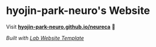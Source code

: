 
# hyojin-park-neuro's Website

Visit **[hyojin-park-neuro.github.io/neureca](https://hyojin-park-neuro.github.io/neureca)** 🚀

_Built with [Lab Website Template](https://greene-lab.gitbook.io/lab-website-template-docs)_

